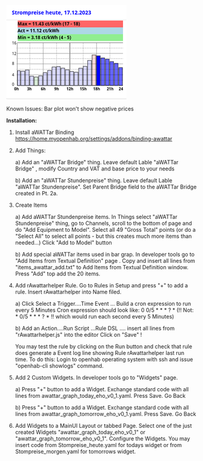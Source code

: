 <img src="Price_plot_today_v1.png">

Known Issues:
Bar plot won't show negative prices

**Installation:**

1) Install aWATTar Binding https://home.myopenhab.org/settings/addons/binding-awattar
2) Add Things:
   
   a) Add an "aWATTar Bridge" thing. Leave default Lable "aWATTar Bridge" , modify Country and VAT and base price to your needs
   
   b) Add an "aWATTar Stundenpreise" thing. Leave default Lable "aWATTar Stundenpreise".  Set Parent Bridge field to the aWATTar Bridge created in Pt. 2a.
4) Create Items
   
   a) Add aWATTar Stundenpreise items. In Things select "aWATTar Stundenpreise" thing, go to Channels, scroll to the bottom of page 
      and do "Add Equipment to Model". Select all 49 "Gross Total" points (or do a "Select All" to select all points - but this creates much more items than needed...)
	  Click "Add to Model" button
   
   b) Add special aWATTar items used in bar grap. In developer tools go to "Add Items from Textual Definition" page . 
      Copy and insert all lines from "items_awattar_add.txt" to Add Items from Textual Definition window.
	  Press "Add" top add the 20 items.
6) Add rAwattarhelper Rule. Go to Rules in Setup and press "+" to add a rule.
   Insert rAwattarhelper into Name filed.
   
   a) Click Select a Trigger....Time Event ... Build a cron expression to run every 5 Minutes
      Cron expression should look like: 0 0/5 * * * ? *
      (!! Not: * 0/5 * * * ? *   !! which would run each second every 5 Minutes)
   
   b) Add an Action....Run Script ...Rule DSL .... insert all lines from "rAwattarhelper.js" into the editor
      Click on "Save" !
   
   You may test the rule by clicking on the Run button and check that rule does generate a Event log line showing Rule rAwattarhelper last run time. To do this: Login to openhab operating system with ssh and issue "openhab-cli showlogs" command.
   
8) Add 2 Custom Widgets. In developer tools go to "Widgets" page.
   
   a) Press "+" button to add a Widget. Exchange standard code with all lines from awattar_graph_today_eho_v0_1.yaml. Press Save. Go Back
   
   b) Press "+" button to add a Widget. Exchange standard code with all lines from awattar_graph_tomorrow_eho_v0_1.yaml. Press Save. Go Back
   
10) Add Widgets to a MainUI Layout or tabbed Page.
   Select one of the just created Widgets "awattar_graph_today_eho_v0_1" or "awattar_graph_tomorrow_eho_v0_1".
   Configure the Widgets. You may insert code from Stompreise_heute.yaml for todays widget or from Stompreise_morgen.yaml for tomorrows widget.
   
   
